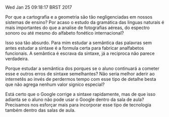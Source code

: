 Wed Jan 25 09:18:17 BRST 2017

Por que a cartografia e a geometria são tão negligenciadas em nossos sistemas de ensino? Por acaso o estudo da gramática das linguas naturais é mais importantes do que a analise de fotografias aéreas, do espectro sonoro ou até mesmo do alfabeto fonético internacional?

Isso soa tão absurdo. Para mim estudar a semântica das palavras sem antes estudar a sintaxe é a formula certa para fabricar analfabetos funcionais. A semântica é escrava da sintaxe, já a reciproca não parece verdadeira.

Porque estudar a semântica dos porques se o aluno continuará a cometer esse e outros erros de sintaxe semelhantes? Não seria melhor aderir ao internetês ao invés de perdermos tempo com esse tipo de detalhe besta que não agrega nenhum valor signico especial?

Está certo que o Google corrige a sintaxe rapidamente, mas de que isso adianta se o aluno não pode usar o Google dentro da sala de aula? Precisamos nos esforçar mais para incorporar esse tipo de tecnologia também dentro das salas de aula.
